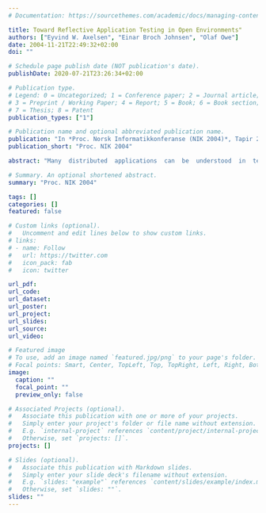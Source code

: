```yaml
---
# Documentation: https://sourcethemes.com/academic/docs/managing-content/

title: Toward Reflective Application Testing in Open Environments"
authors: ["Eyvind W. Axelsen", "Einar Broch Johnsen", "Olaf Owe"]
date: 2004-11-21T22:49:32+02:00
doi: ""

# Schedule page publish date (NOT publication's date).
publishDate: 2020-07-21T23:26:34+02:00

# Publication type.
# Legend: 0 = Uncategorized; 1 = Conference paper; 2 = Journal article;
# 3 = Preprint / Working Paper; 4 = Report; 5 = Book; 6 = Book section;
# 7 = Thesis; 8 = Patent
publication_types: ["1"]

# Publication name and optional abbreviated publication name.
publication: "In *Proc. Norsk Informatikkonferanse (NIK 2004)*, Tapir 2004. "
publication_short: "Proc. NIK 2004"

abstract: "Many  distributed  applications  can  be  understood  in  terms  of  components interacting in an open environment such as the Internet.  Open environments are subject to change in uncontrollable ways, as other applications may arrive, change,  or disappear.   In order to test the behavior of components in such environments, it is necessary to build a testing environment which reflects this highly unpredictable behavior.   To avoid over-specification of environment components,  we  use  the  observable  communication  history  to  abstractly reflect  the  state  of  communicating components.   Rewriting logic  has  been used to capture many different systems of concurrency and communication in an executable manner. In this paper, we show how rewriting logic models can be extended with observable communication histories in a transparent way and suggest using this extension to capture a form of assumption guarantee specification based testing of components in open environments."

# Summary. An optional shortened abstract.
summary: "Proc. NIK 2004"

tags: []
categories: []
featured: false

# Custom links (optional).
#   Uncomment and edit lines below to show custom links.
# links:
# - name: Follow
#   url: https://twitter.com
#   icon_pack: fab
#   icon: twitter

url_pdf:
url_code:
url_dataset:
url_poster:
url_project:
url_slides:
url_source:
url_video:

# Featured image
# To use, add an image named `featured.jpg/png` to your page's folder. 
# Focal points: Smart, Center, TopLeft, Top, TopRight, Left, Right, BottomLeft, Bottom, BottomRight.
image:
  caption: ""
  focal_point: ""
  preview_only: false

# Associated Projects (optional).
#   Associate this publication with one or more of your projects.
#   Simply enter your project's folder or file name without extension.
#   E.g. `internal-project` references `content/project/internal-project/index.md`.
#   Otherwise, set `projects: []`.
projects: []

# Slides (optional).
#   Associate this publication with Markdown slides.
#   Simply enter your slide deck's filename without extension.
#   E.g. `slides: "example"` references `content/slides/example/index.md`.
#   Otherwise, set `slides: ""`.
slides: ""
---
```


